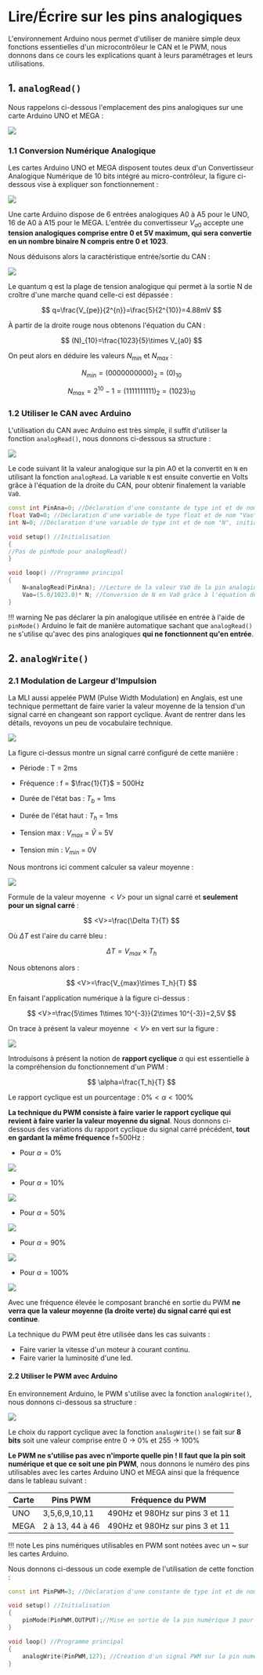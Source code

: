 # Lire/Écrire sur les pins analogiques

L'environnement Arduino nous permet d'utiliser de manière simple deux fonctions essentielles d'un microcontrôleur le CAN et le PWM, nous donnons dans ce cours les explications quant à leurs paramétrages et leurs utilisations.

## 1. ```analogRead()```

Nous rappelons ci-dessous l'emplacement des pins analogiques sur une carte Arduino UNO et MEGA :

![](/psti2d/arduino/figures/PinsAnaArduino.svg)

### 1.1 Conversion Numérique Analogique
Les cartes Arduino UNO et MEGA disposent toutes deux d'un Convertisseur Analogique Numérique de 10 bits intégré au micro-contrôleur, la figure ci-dessous vise à expliquer son fonctionnement :

![](/psti2d/arduino/figures/FigureCAN.svg)

Une carte Arduino dispose de 6 entrées analogiques A0 à A5 pour le UNO, 16 de A0 à A15 pour le MEGA. L'entrée du convertisseur $V_{a0}$ accepte une **tension analogiques comprise entre 0 et 5V maximum, qui sera convertie en un nombre binaire N compris entre 0 et 1023**.

Nous déduisons alors la caractéristique entrée/sortie du CAN :

![](/psti2d/arduino/figures/CaracCAN.svg)

Le quantum q est la plage de tension analogique qui permet à la sortie N de croître d'une marche quand celle-ci est dépassée :

$$
q=\frac{V_{pe}}{2^{n}}=\frac{5}{2^{10}}=4.88mV
$$

À partir de la droite rouge nous obtenons l'équation du CAN :

$$
(N)_{10}=\frac{1023}{5}\times V_{a0}
$$

On peut alors en déduire les valeurs $N_{min}$ et $N_{max}$ :

$$
N_{min}=(0000000000)_{2}=(0)_{10}
$$

$$
N_{max}=2^{10}-1=(1111111111)_{2}=(1023)_{10}
$$



### 1.2 Utiliser le CAN avec Arduino

L'utilisation du CAN avec Arduino est très simple, il suffit d'utiliser la fonction ```analogRead()```, nous donnons ci-dessous sa structure :

![](/psti2d/arduino/figures/analogRead.svg)

Le code suivant lit la valeur analogique sur la pin A0 et la convertit en ```N``` en utilisant la fonction ```analogRead```. La variable ```N``` est ensuite convertie en Volts grâce à l'équation de la droite du CAN, pour obtenir finalement la variable ```Va0```.

```c++
const int PinAna=0; //Déclaration d'une constante de type int et de nom "PinAna", contenant 0 la pin analogique à lire
float VaO=0; //Déclaration d'une variable de type float et de nom "Vao", initialisée à 0
int N=0; //Déclaration d'une variable de type int et de nom "N", initialisée à 0

void setup() //Initialisation
{
//Pas de pinMode pour analogRead()
}

void loop() //Programme principal
{
	N=analogRead(PinAna); //Lecture de la valeur Va0 de la pin analogique 0 et conversion en N -> 0<N<1023
	Vao=(5.0/1023.0)* N; //Conversion de N en Va0 grâce à l'équation de la droite du CAN
}
```

!!! warning
    Ne pas déclarer la pin analogique utilisée en entrée à l'aide de ```pinMode()``` Arduino le fait de manière automatique sachant que ```analogRead()``` ne s'utilise qu'avec des pins analogiques **qui ne fonctionnent qu'en entrée**.

## 2. ```analogWrite()```

### 2.1 Modulation de Largeur d'Impulsion

La MLI aussi appelée PWM (Pulse Width Modulation) en Anglais, est une technique permettant de faire varier la valeur moyenne de la tension d'un signal carré en changeant son rapport cyclique. Avant de rentrer dans les détails, revoyons un peu de vocabulaire technique.

![](/psti2d/arduino/figures/CaracPWM.svg)

La figure ci-dessus montre un signal carré configuré de cette manière :

* Période : T = 2ms

* Fréquence : f = $\frac{1}{T}$ = 500Hz

* Durée de l'état bas : $T_b$ = 1ms

* Durée de l'état haut : $T_h$ = 1ms

* Tension max : $V_{max}$ = $\hat{V}$ = 5V

* Tension min : $V_{min}$ = 0V

Nous montrons ici comment calculer sa valeur moyenne :

![](/psti2d/arduino/figures/CaracPWM2.svg)

Formule de la valeur moyenne $<V>$ pour un signal carré et **seulement pour un signal carré** :

$$
<V>=\frac{\Delta T}{T}
$$

Où $\Delta T$ est l'aire du carré bleu :

$$
\Delta T =V_{max}\times T_h
$$

Nous obtenons alors :

$$
<V>=\frac{V_{max}\times T_h}{T}
$$

En faisant l'application numérique à la figure ci-dessus :

$$
<V>=\frac{5\times 1\times 10^{-3}}{2\times 10^{-3}}=2,5V
$$

On trace à présent la valeur moyenne $<V>$ en vert sur la figure :

![](/psti2d/arduino/figures/CaracPWM3.svg)

Introduisons à présent la notion de **rapport cyclique** $\alpha$ qui est essentielle à la compréhension du fonctionnement d'un PWM :

$$
\alpha=\frac{T_h}{T}
$$

Le rapport cyclique est un pourcentage : $0\%<\alpha<100\%$

**La technique du PWM consiste à faire varier le rapport cyclique qui revient à faire varier la valeur moyenne du signal**.
Nous donnons ci-dessous des variations du rapport cyclique du signal carré précédent, **tout en gardant la même fréquence** f=500Hz :

* Pour $\alpha=0\%$

![](/psti2d/arduino/figures/CaracAlpha0.svg)

* Pour $\alpha=10\%$

![](/psti2d/arduino/figures/CaracAlpha10.svg)

* Pour $\alpha=50\%$

![](/psti2d/arduino/figures/CaracAlpha50.svg)

* Pour $\alpha=90\%$

![](/psti2d/arduino/figures/CaracAlpha90.svg)

* Pour $\alpha=100\%$

![](/psti2d/arduino/figures/CaracAlpha100.svg)

Avec une fréquence élevée le composant branché en sortie du PWM **ne verra que la valeur moyenne (la droite verte) du signal carré qui est continue**.

La technique du PWM peut être utilisée dans les cas suivants :

* Faire varier la vitesse d'un moteur à courant continu.
* Faire varier la luminosité d'une led.

#### 2.2 Utiliser le PWM avec Arduino

En environnement Arduino, le PWM s'utilise avec la fonction ```analogWrite()```, nous donnons ci-dessous sa structure :

![](/psti2d/arduino/figures/analogWrite.svg)

Le choix du rapport cyclique avec la fonction ```analogWrite()``` se fait sur **8 bits** soit une valeur comprise entre 0 -> 0% et 255 -> 100%

**Le PWM ne s'utilise pas avec n'importe quelle pin ! Il faut que la pin soit numérique et que ce soit une pin PWM**, nous donnons le numéro des pins utilisables avec les cartes Arduino UNO et MEGA ainsi que la fréquence dans le tableau suivant :

Carte  | Pins PWM	|	Fréquence du PWM
------------- | ------------- | -------------
UNO  | 3,5,6,9,10,11 | 490Hz et 980Hz sur pins 3 et 11
MEGA  | 2 à 13, 44 à 46 | 490Hz et 980Hz sur pins 3 et 11

!!! note
    Les pins numériques utilisables en PWM sont notées avec un **~** sur les cartes Arduino.

Nous donnons ci-dessous un code exemple de l'utilisation de cette fonction :

```c++
const int PinPWM=3; //Déclaration d'une constante de type int et de nom "PinPWM", contenant 3 la pin numérique à utiliser pour le pwm

void setup() //Initialisation
{
	pinMode(PinPWM,OUTPUT);//Mise en sortie de la pin numérique 3 pour utiliser le pwm
}

void loop() //Programme principal
{
	analogWrite(PinPWM,127); //Création d'un signal PWM sur la pin numérique 3 avec un rapport cyclique de 50%
}
```
